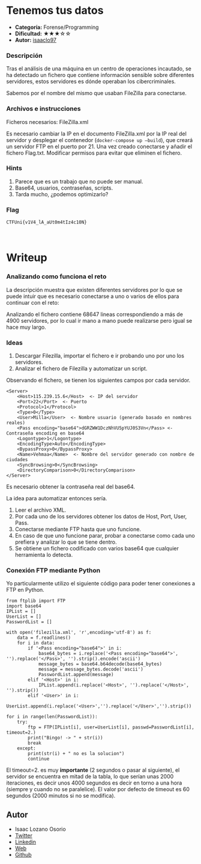 # Tenemos tus datos
- **Categoría:** Forense/Programming
- **Dificultad:** ★★★☆☆
- **Autor:** [isaaclo97](https://isaaclo97.github.io/)

### Descripción
Tras el análisis de una máquina en un centro de operaciones incautado, se ha detectado un fichero que contiene información sensible sobre diferentes servidores, estos servidores es dónde operaban los cibercriminales.  

Sabemos por el nombre del mismo que usaban FileZilla para conectarse.  

### Archivos e instrucciones
Ficheros necesarios: FileZilla.xml  

Es necesario cambiar la IP en el documento FileZilla.xml por la IP real del servidor y desplegar el contenedor (`docker-compose up —build`), que creará un servidor FTP en el puerto por 21. Una vez creado conectarse y añadir el fichero Flag.txt. Modificar permisos para evitar que eliminen el fichero.


### Hints
1. Parece que es un trabajo que no puede ser manual.
2. Base64, usuarios, contraseñas, scripts.
3. Tarda mucho, ¿podemos optimizarlo?


### Flag
`CTFUni{v1V4_lA_aUt0m4tIz4c10N}`  
  

<br>

# Writeup

### Analizando como funciona el reto

La descripción muestra que existen diferentes servidores por lo que se puede intuir que es necesario conectarse a uno o varios de ellos para continuar con el reto: 

Analizando el fichero contiene 68647 lineas correspondiendo a más de 4900 servidores, por lo cual ir mano a mano puede realizarse pero igual se hace muy largo.


### Ideas

1. Descargar Filezilla, importar el fichero e ir probando uno por uno los servidores.
2. Analizar el fichero de Filezilla y automatizar un script.

Observando el fichero, se tienen los siguientes campos por cada servidor.

```
<Server> 
	<Host>115.239.15.6</Host>  <- IP del servidor
	<Port>22</Port>  <- Puerto
	<Protocol>1</Protocol> 
	<Type>0</Type> 
	<User>Milla</User>  <- Nombre usuario (generado basado en nombres reales)
	<Pass encoding="base64">dGRZWW1DczNhVU5pYUJ0S3Vn</Pass> <- Contraseña encoding en base64
	<Logontype>1</Logontype> 
	<EncodingType>Auto</EncodingType> 
	<BypassProxy>0</BypassProxy> 
	<Name>Vehmaa</Name>  <- Nombre del servidor generado con nombre de ciudades
	<SyncBrowsing>0</SyncBrowsing> 
	<DirectoryComparison>0</DirectoryComparison> 
</Server> 
```

Es necesario obtener la contraseña real del base64.

La idea para automatizar entonces sería.

1. Leer el archivo XML.
2. Por cada uno de los servidores obtener los datos de Host, Port, User, Pass.
3. Conectarse mediante FTP hasta que uno funcione.
4. En caso de que uno funcione parar, probar a conectarse como cada uno prefiera y analizar lo que se tiene dentro.
5. Se obtiene un fichero codificado con varios base64 que cualquier herramienta lo detecta.


### Conexión FTP mediante Python

Yo particularmente utilizo el siguiente código para poder tener conexiones a FTP en Python.

```
from ftplib import FTP
import base64
IPList = []
UserList = []
PasswordList = []

with open('filezilla.xml', 'r',encoding='utf-8') as f:
    data = f.readlines()
    for i in data:
        if '<Pass encoding="base64">' in i:
            base64_bytes = i.replace('<Pass encoding="base64">', '').replace('</Pass>', '').strip().encode('ascii')
            message_bytes = base64.b64decode(base64_bytes)
            message = message_bytes.decode('ascii')
            PasswordList.append(message)
        elif '<Host>' in i:
            IPList.append(i.replace('<Host>', '').replace('</Host>', '').strip())
        elif '<User>' in i:
            UserList.append(i.replace('<User>','').replace('</User>','').strip())

for i in range(len(PasswordList)):
    try:
        ftp = FTP(IPList[i], user=UserList[i], passwd=PasswordList[i], timeout=2.)
        print("Bingo! -> " + str(i))
        break
    except:
        print(str(i) + " no es la solucion")
        continue
```

El timeout=2. es muy **importante** (2 segundos o pasar al siguiente), el servidor se encuentra en mitad de la tabla, lo que serían unas 2000 iteraciones, es decir unos 4000 segundos es decir en torno a una hora (siempre y cuando no se paralelice). El valor por defecto de timeout es 60 segundos (2000 minutos si no se modifica).
<br>


## Autor
* Isaac Lozano Osorio
* [Twitter](https://twitter.com/isaac_lozano_97)
* [Linkedin](https://www.linkedin.com/in/isaaclozanoosorio/)
* [Web](https://isaaclo97.github.io/)
* [Github](https://github.com/isaaclo97/)